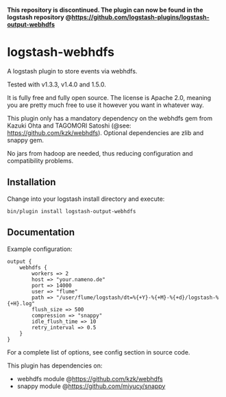 **This repository is discontinued. The plugin can now be found in the logstash repository @https://github.com/logstash-plugins/logstash-output-webhdfs**

logstash-webhdfs
================

A logstash plugin to store events via webhdfs.

Tested with v1.3.3, v1.4.0 and 1.5.0.

It is fully free and fully open source. The license is Apache 2.0, meaning you are pretty much free to use it however you want in whatever way.

This plugin only has a mandatory dependency on the webhdfs gem from Kazuki Ohta and TAGOMORI Satoshi (@see: https://github.com/kzk/webhdfs). Optional dependencies are zlib and snappy gem.

No jars from hadoop are needed, thus reducing configuration and compatibility problems.

## Installation
Change into your logstash install directory and execute:
```
bin/plugin install logstash-output-webhdfs
```

## Documentation

Example configuration:

    output {
        webhdfs {
            workers => 2
            host => "your.nameno.de"
            port => 14000
            user => "flume"
            path => "/user/flume/logstash/dt=%{+Y}-%{+M}-%{+d}/logstash-%{+H}.log"
            flush_size => 500
            compression => "snappy"
            idle_flush_time => 10
            retry_interval => 0.5
        }
    }

For a complete list of options, see config section in source code.

This plugin has dependencies on:
 * webhdfs module @<https://github.com/kzk/webhdfs>
 * snappy module @<https://github.com/miyucy/snappy>
